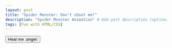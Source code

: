 ```yaml
---
layout: post
title: "Spider Monster: Don't shoot me!"
description: "Spider Monster Animation" # Add post description (optional)
tags: [Fun with HTML/CSS]
---
```

<div class="spider-monster-container">
    <button id="spider-heal-button" class="pushy__btn pushy__btn--sm pushy__btn--blue spider-heal-button no-display-block" onclick="heal()">Heal me :angel:</button>
    <div id="spider-health-bar" class="health-bar">
        <div id="spider-health" class="health">
            <div class="health-1">
            </div>
            <div class="health-2">
            </div>
            <div class="health-3">
            </div>
            <div class="health-4">
            </div>
        </div>
    </div>
    <div id="spider-monster" class="spider-idle">
        <span id="spider-collision" class="spider-collision" onclick="shot()">
        </span>
    </div>
</div>
<script>
    var article;
    var spiderHealth = 5;
    function shot() {
        if (spiderHealth == 0) return;
        document.querySelector('#spider-monster').removeAttribute("class");
        spiderHealth--;
        if (spiderHealth > 0) {
            document.querySelector('#spider-health .health-' + spiderHealth).classList.add("health-lost");
            document.querySelector('#spider-monster').classList.add("spider-hurt");
            setTimeout(function (){
                if (spiderHealth > 0) {
                    document.querySelector('#spider-monster').removeAttribute("class");
                    document.querySelector('#spider-monster').classList.add("spider-idle");
                }
            }, 500);
        } else {
            document.querySelector('#spider-health-bar').classList.toggle("health-bar-empty");
            document.querySelector('#spider-monster').classList.add("spider-die");
            setTimeout(function (){
                article = document.querySelector('#spider-monster').closest("article.post");
                article.classList.toggle("transition-gray-background");
                if (article.querySelector('.post-title a')) {
                    article.querySelector('.post-title a').innerHTML = "Spider Monster: Heal me!";
                } else if (article.querySelector('.page-title')) {
                    article.querySelector('.page-title').innerHTML = "Spider Monster: Heal me!";
                }
                document.querySelector('#spider-collision').classList.toggle("spider-rip-collision");
                toggleSpiderControl();
            }, 1500);
        }
    }
    function heal(){
        if (article.querySelector('.post-title a')) {
            article.querySelector('.post-title a').innerHTML = "Spider Monster: Don't shoot me!";
        } else if (article.querySelector('.page-title')) {
            article.querySelector('.page-title').innerHTML = "Spider Monster: Don't shoot me!";
        }
        spiderHealth = 5;
        document.querySelector('#spider-monster').removeAttribute("class");
        document.querySelector('#spider-monster').classList.add("spider-idle");
        article.classList.toggle("transition-gray-background");
        document.querySelector('#spider-health-bar').classList.toggle("health-bar-empty");
        document.querySelector('#spider-collision').classList.toggle("spider-rip-collision");
        Array.from(document.querySelectorAll('.health-lost')).forEach(function (element){
            element.classList.remove("health-lost");
        });
        toggleSpiderControl()
    }
    function toggleSpiderControl() {
        document.querySelector('#spider-heal-button').classList.toggle('no-display-block');
        document.querySelector('#spider-health-bar').classList.toggle('no-display-block');
    }
</script>
